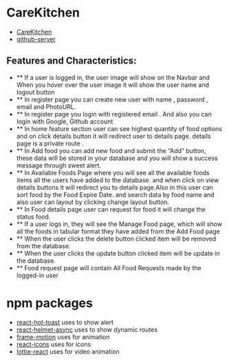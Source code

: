 # CareKitchen 

- [CareKitchen](https://assignment11-736a2.web.app/) 
- [github-server](https://github.com/RakibHossen678/CareKitchen-Server) 



## Features and Characteristics:
- ** If a user is logged in, the user image will show on the Navbar and When you hover over the user image it will show the user name and logout  button
- ** In register page you can create new user with name , password , email and PhotoURL.
- ** In register page you login with registered email . And also you can login with  Google, Github  account
- ** In home feature section user can see  highest quantity of food options and  on click details button it will redirect user to details page. details page is a private route . 
- ** In Add food  you can add new food and  submit the “Add” button, these data will be stored in your database and you will show a success message through sweet alert. 
- ** In Available Foods Page  where you will see all the available foods items all the users have added to the database. and when click on view details buttons it will redirect you to details page.Also in this user can sort food by the Food Expire Date.
and search data by food name and also user can layout by clicking change layout button.
- ** In Food details page  user can request for food it will change the status food.
- **  If a user logs in, they will see the Manage Food page,
which will show all the foods in tabular format they have added from the Add Food
page
- ** When the user clicks the delete  button clicked item will be removed from the database. 
- ** When the user clicks the update  button clicked item will be update in the database. 
- ** Food request page  will contain All Food Requests made by the logged-in user




# npm packages

- [react-hot-toast](https://react-hot-toast.com/) uses  to show alert 
- [react-helmet-async](https://www.npmjs.com/package/react-helmet-async) uses  to show dynamic routes
- [frame-motion](https://www.framer.com/motion/animation/) uses  for animation
- [react-icons](https://react-icons.github.io/react-icons/) uses  for icons
- [lottie-react](https://www.npmjs.com/package/lottie-react) uses  for video animation

